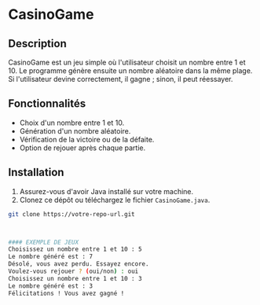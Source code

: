 # CasinoGame

## Description
CasinoGame est un jeu simple où l'utilisateur choisit un nombre entre 1 et 10. Le programme génère ensuite un nombre aléatoire dans la même plage. Si l'utilisateur devine correctement, il gagne ; sinon, il peut réessayer.

## Fonctionnalités
- Choix d'un nombre entre 1 et 10.
- Génération d'un nombre aléatoire.
- Vérification de la victoire ou de la défaite.
- Option de rejouer après chaque partie.

## Installation
1. Assurez-vous d'avoir Java installé sur votre machine.
2. Clonez ce dépôt ou téléchargez le fichier `CasinoGame.java`.

```bash
git clone https://votre-repo-url.git



#### EXEMPLE DE JEUX 
Choisissez un nombre entre 1 et 10 : 5
Le nombre généré est : 7
Désolé, vous avez perdu. Essayez encore.
Voulez-vous rejouer ? (oui/non) : oui
Choisissez un nombre entre 1 et 10 : 3
Le nombre généré est : 3
Félicitations ! Vous avez gagné !
